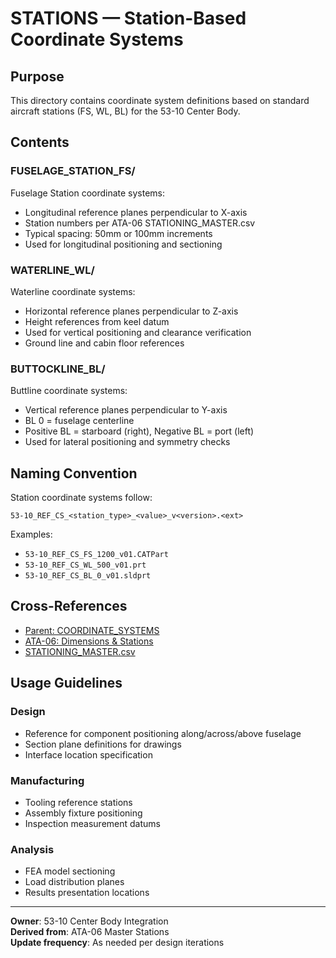 # STATIONS — Station-Based Coordinate Systems

## Purpose

This directory contains coordinate system definitions based on standard aircraft stations (FS, WL, BL) for the 53-10 Center Body.

## Contents

### FUSELAGE_STATION_FS/
Fuselage Station coordinate systems:
- Longitudinal reference planes perpendicular to X-axis
- Station numbers per ATA-06 STATIONING_MASTER.csv
- Typical spacing: 50mm or 100mm increments
- Used for longitudinal positioning and sectioning

### WATERLINE_WL/
Waterline coordinate systems:
- Horizontal reference planes perpendicular to Z-axis
- Height references from keel datum
- Used for vertical positioning and clearance verification
- Ground line and cabin floor references

### BUTTOCKLINE_BL/
Buttline coordinate systems:
- Vertical reference planes perpendicular to Y-axis
- BL 0 = fuselage centerline
- Positive BL = starboard (right), Negative BL = port (left)
- Used for lateral positioning and symmetry checks

## Naming Convention

Station coordinate systems follow:
```
53-10_REF_CS_<station_type>_<value>_v<version>.<ext>
```

Examples:
- `53-10_REF_CS_FS_1200_v01.CATPart`
- `53-10_REF_CS_WL_500_v01.prt`
- `53-10_REF_CS_BL_0_v01.sldprt`

## Cross-References

- [Parent: COORDINATE_SYSTEMS](../README.md)
- [ATA-06: Dimensions & Stations](../../../../../../../06-DIMENSIONS-STATIONS/README.md)
- [STATIONING_MASTER.csv](../../../../../../../06-DIMENSIONS-STATIONS/SUBSYSTEMS/06-00_GENERAL/STATIONING_MASTER.csv)

## Usage Guidelines

### Design
- Reference for component positioning along/across/above fuselage
- Section plane definitions for drawings
- Interface location specification

### Manufacturing
- Tooling reference stations
- Assembly fixture positioning
- Inspection measurement datums

### Analysis
- FEA model sectioning
- Load distribution planes
- Results presentation locations

---

**Owner**: 53-10 Center Body Integration  
**Derived from**: ATA-06 Master Stations  
**Update frequency**: As needed per design iterations
